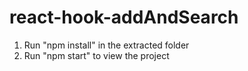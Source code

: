 # react-hook-addAndSearch

1. Run "npm install" in the extracted folder
2. Run "npm start" to view the project
